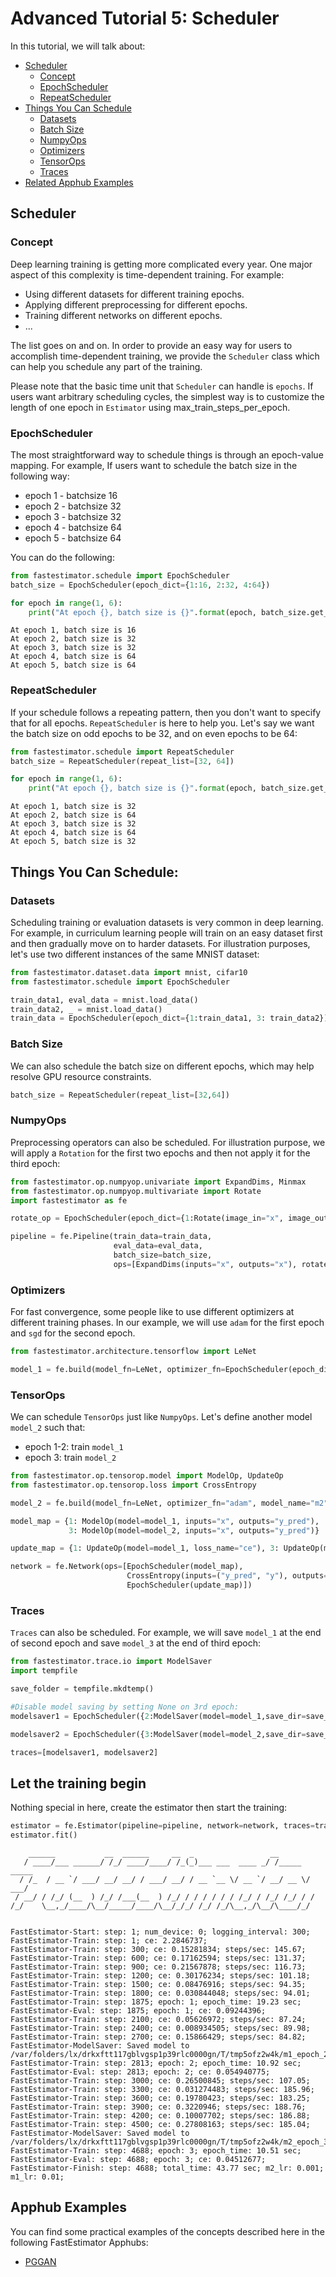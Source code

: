 # Advanced Tutorial 5: Scheduler
In this tutorial, we will talk about:
* [Scheduler](./tutorials/advanced/t05_scheduler#ta05scheduler)
    * [Concept](./tutorials/advanced/t05_scheduler#ta05concept)
    * [EpochScheduler](./tutorials/advanced/t05_scheduler#ta05epoch)
    * [RepeatScheduler](./tutorials/advanced/t05_scheduler#ta05repeat)
* [Things You Can Schedule](./tutorials/advanced/t05_scheduler#ta05things)
    * [Datasets](./tutorials/advanced/t05_scheduler#ta05dataset)
    * [Batch Size](./tutorials/advanced/t05_scheduler#ta05batch)
    * [NumpyOps](./tutorials/advanced/t05_scheduler#ta05numpy)
    * [Optimizers](./tutorials/advanced/t05_scheduler#ta05optimizer)
    * [TensorOps](./tutorials/advanced/t05_scheduler#ta05tensor)
    * [Traces](./tutorials/advanced/t05_scheduler#ta05trace)
* [Related Apphub Examples](./tutorials/advanced/t05_scheduler#ta05apphub)

<a id='ta05scheduler'></a>

## Scheduler

<a id='ta05concept'></a>

### Concept
Deep learning training is getting more complicated every year. One major aspect of this complexity is time-dependent training. For example:

* Using different datasets for different training epochs.
* Applying different preprocessing for different epochs.
* Training different networks on different epochs. 
* ...

The list goes on and on. In order to provide an easy way for users to accomplish time-dependent training, we provide the `Scheduler` class which can help you schedule any part of the training. 

Please note that the basic time unit that `Scheduler` can handle is `epochs`. If users want arbitrary scheduling cycles, the simplest way is to customize the length of one epoch in `Estimator` using max_train_steps_per_epoch.

<a id='ta05epoch'></a>

### EpochScheduler
The most straightforward way to schedule things is through an epoch-value mapping. For example, If users want to schedule the batch size in the following way:

* epoch 1 - batchsize 16
* epoch 2 - batchsize 32
* epoch 3 - batchsize 32
* epoch 4 - batchsize 64
* epoch 5 - batchsize 64

You can do the following:


```python
from fastestimator.schedule import EpochScheduler
batch_size = EpochScheduler(epoch_dict={1:16, 2:32, 4:64})
```


```python
for epoch in range(1, 6):
    print("At epoch {}, batch size is {}".format(epoch, batch_size.get_current_value(epoch)))
```

    At epoch 1, batch size is 16
    At epoch 2, batch size is 32
    At epoch 3, batch size is 32
    At epoch 4, batch size is 64
    At epoch 5, batch size is 64


<a id='ta05repeat'></a>

### RepeatScheduler
If your schedule follows a repeating pattern, then you don't want to specify that for all epochs. `RepeatScheduler` is here to help you. Let's say we want the batch size on odd epochs to be 32, and on even epochs to be 64:


```python
from fastestimator.schedule import RepeatScheduler
batch_size = RepeatScheduler(repeat_list=[32, 64])

for epoch in range(1, 6):
    print("At epoch {}, batch size is {}".format(epoch, batch_size.get_current_value(epoch)))
```

    At epoch 1, batch size is 32
    At epoch 2, batch size is 64
    At epoch 3, batch size is 32
    At epoch 4, batch size is 64
    At epoch 5, batch size is 32


<a id='ta05things'></a>

## Things You Can Schedule:

<a id='ta05dataset'></a>

### Datasets
Scheduling training or evaluation datasets is very common in deep learning. For example, in curriculum learning people will train on an easy dataset first and then gradually move on to harder datasets. For illustration purposes, let's use two different instances of the same MNIST dataset:


```python
from fastestimator.dataset.data import mnist, cifar10
from fastestimator.schedule import EpochScheduler

train_data1, eval_data = mnist.load_data()
train_data2, _ = mnist.load_data()
train_data = EpochScheduler(epoch_dict={1:train_data1, 3: train_data2})
```

<a id='ta05batch'></a>

### Batch Size
We can also schedule the batch size on different epochs, which may help resolve GPU resource constraints.


```python
batch_size = RepeatScheduler(repeat_list=[32,64])
```

<a id='ta05numpy'></a>

### NumpyOps
Preprocessing operators can also be scheduled. For illustration purpose, we will apply a `Rotation` for the first two epochs and then not apply it for the third epoch:


```python
from fastestimator.op.numpyop.univariate import ExpandDims, Minmax
from fastestimator.op.numpyop.multivariate import Rotate
import fastestimator as fe

rotate_op = EpochScheduler(epoch_dict={1:Rotate(image_in="x", image_out="x",limit=30), 3:None})

pipeline = fe.Pipeline(train_data=train_data, 
                       eval_data=eval_data,
                       batch_size=batch_size, 
                       ops=[ExpandDims(inputs="x", outputs="x"), rotate_op, Minmax(inputs="x", outputs="x")])
```

<a id='ta05optimizer'></a>

### Optimizers
For fast convergence, some people like to use different optimizers at different training phases. In our example, we will use `adam` for the first epoch and `sgd` for the second epoch. 


```python
from fastestimator.architecture.tensorflow import LeNet

model_1 = fe.build(model_fn=LeNet, optimizer_fn=EpochScheduler(epoch_dict={1:"adam", 2: "sgd"}), model_name="m1")
```

<a id='ta05tensor'></a>

### TensorOps
We can schedule `TensorOps` just like `NumpyOps`. Let's define another model `model_2` such that:
* epoch 1-2: train `model_1`
* epoch 3: train `model_2`


```python
from fastestimator.op.tensorop.model import ModelOp, UpdateOp
from fastestimator.op.tensorop.loss import CrossEntropy

model_2 = fe.build(model_fn=LeNet, optimizer_fn="adam", model_name="m2")

model_map = {1: ModelOp(model=model_1, inputs="x", outputs="y_pred"), 
             3: ModelOp(model=model_2, inputs="x", outputs="y_pred")}

update_map = {1: UpdateOp(model=model_1, loss_name="ce"), 3: UpdateOp(model=model_2, loss_name="ce")}

network = fe.Network(ops=[EpochScheduler(model_map),
                          CrossEntropy(inputs=("y_pred", "y"), outputs="ce"),
                          EpochScheduler(update_map)])
```

<a id='ta05trace'></a>

### Traces
`Traces` can also be scheduled. For example, we will save `model_1` at the end of second epoch and save `model_3` at the end of third epoch:


```python
from fastestimator.trace.io import ModelSaver
import tempfile

save_folder = tempfile.mkdtemp()

#Disable model saving by setting None on 3rd epoch:
modelsaver1 = EpochScheduler({2:ModelSaver(model=model_1,save_dir=save_folder), 3:None})

modelsaver2 = EpochScheduler({3:ModelSaver(model=model_2,save_dir=save_folder)})

traces=[modelsaver1, modelsaver2]
```

## Let the training begin
Nothing special in here, create the estimator then start the training:


```python
estimator = fe.Estimator(pipeline=pipeline, network=network, traces=traces, epochs=3, log_steps=300)
estimator.fit()
```

        ______           __  ______     __  _                 __            
       / ____/___ ______/ /_/ ____/____/ /_(_)___ ___  ____ _/ /_____  _____
      / /_  / __ `/ ___/ __/ __/ / ___/ __/ / __ `__ \/ __ `/ __/ __ \/ ___/
     / __/ / /_/ (__  ) /_/ /___(__  ) /_/ / / / / / / /_/ / /_/ /_/ / /    
    /_/    \__,_/____/\__/_____/____/\__/_/_/ /_/ /_/\__,_/\__/\____/_/     
                                                                            
    
    FastEstimator-Start: step: 1; num_device: 0; logging_interval: 300; 
    FastEstimator-Train: step: 1; ce: 2.2846737; 
    FastEstimator-Train: step: 300; ce: 0.15281834; steps/sec: 145.67; 
    FastEstimator-Train: step: 600; ce: 0.17162594; steps/sec: 131.37; 
    FastEstimator-Train: step: 900; ce: 0.21567878; steps/sec: 116.73; 
    FastEstimator-Train: step: 1200; ce: 0.30176234; steps/sec: 101.18; 
    FastEstimator-Train: step: 1500; ce: 0.08476916; steps/sec: 94.35; 
    FastEstimator-Train: step: 1800; ce: 0.030844048; steps/sec: 94.01; 
    FastEstimator-Train: step: 1875; epoch: 1; epoch_time: 19.23 sec; 
    FastEstimator-Eval: step: 1875; epoch: 1; ce: 0.09244396; 
    FastEstimator-Train: step: 2100; ce: 0.05626972; steps/sec: 87.24; 
    FastEstimator-Train: step: 2400; ce: 0.008934505; steps/sec: 89.98; 
    FastEstimator-Train: step: 2700; ce: 0.15866429; steps/sec: 84.82; 
    FastEstimator-ModelSaver: Saved model to /var/folders/lx/drkxftt117gblvgsp1p39rlc0000gn/T/tmp5ofz2w4k/m1_epoch_2.h5
    FastEstimator-Train: step: 2813; epoch: 2; epoch_time: 10.92 sec; 
    FastEstimator-Eval: step: 2813; epoch: 2; ce: 0.054940775; 
    FastEstimator-Train: step: 3000; ce: 0.26500845; steps/sec: 107.05; 
    FastEstimator-Train: step: 3300; ce: 0.031274483; steps/sec: 185.96; 
    FastEstimator-Train: step: 3600; ce: 0.19780423; steps/sec: 183.25; 
    FastEstimator-Train: step: 3900; ce: 0.3220946; steps/sec: 188.76; 
    FastEstimator-Train: step: 4200; ce: 0.10007702; steps/sec: 186.88; 
    FastEstimator-Train: step: 4500; ce: 0.27808163; steps/sec: 185.04; 
    FastEstimator-ModelSaver: Saved model to /var/folders/lx/drkxftt117gblvgsp1p39rlc0000gn/T/tmp5ofz2w4k/m2_epoch_3.h5
    FastEstimator-Train: step: 4688; epoch: 3; epoch_time: 10.51 sec; 
    FastEstimator-Eval: step: 4688; epoch: 3; ce: 0.04512677; 
    FastEstimator-Finish: step: 4688; total_time: 43.77 sec; m2_lr: 0.001; m1_lr: 0.01; 


<a id='ta05apphub'></a>

## Apphub Examples
You can find some practical examples of the concepts described here in the following FastEstimator Apphubs:

* [PGGAN](./examples/image_generation/pggan)
